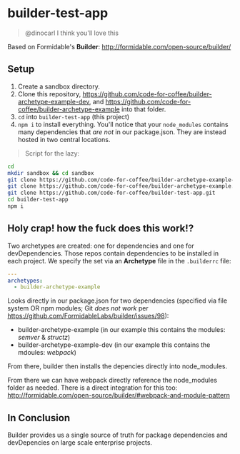 # builder-test-app

> @dinocarl I think you'll love this

Based on Formidable's **Builder**: http://formidable.com/open-source/builder/

## Setup

1. Create a sandbox directory.
2. Clone this repository, https://github.com/code-for-coffee/builder-archetype-example-dev, and https://github.com/code-for-coffee/builder-archetype-example into that folder.
3. `cd` into `builder-test-app` (this project)
4. `npm i` to install everything. You'll notice that your `node_modules` contains many dependencies that *are not* in our package.json. They are instead hosted in two central locations.

> Script for the lazy:

```bash
cd 
mkdir sandbox && cd sandbox
git clone https://github.com/code-for-coffee/builder-archetype-example-dev.git && cd ..
git clone https://github.com/code-for-coffee/builder-archetype-example.git && cd ..
git clone https://github.com/code-for-coffee/builder-test-app.git 
cd builder-test-app
npm i
```

## Holy crap! how the fuck does this work!?

Two archetypes are created: one for dependencies and one for devDependencies. Those repos contain dependencies to be installed in each project. We specify the set via an **Archetype** file in the `.builderrc` file:

```yaml
---
archetypes:
  - builder-archetype-example
```

Looks directly in our package.json for two dependencies (specified via file system OR npm modules; Git *does not work* per https://github.com/FormidableLabs/builder/issues/98): 

- builder-archetype-example (in our example this contains the modules: *semver* & *structz*)
- builder-archetype-example-dev (in our example this contains the mdoules: *webpack*)

From there, builder then installs the depencies directly into node_modules. 

From there we can have webpack directly reference the node_modules folder as needed. There is a direct integration for this too: http://formidable.com/open-source/builder/#webpack-and-module-pattern

## In Conclusion

Builder provides us a single source of truth for package dependencies and devDepencies on large scale enterprise projects.
